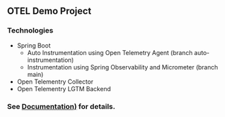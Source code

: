 ## OTEL Demo Project

### Technologies
 
 - Spring Boot
   - Auto Instrumentation using Open Telemetry Agent (branch auto-instrumentation)
   - Instrumentation using Spring Observability and Micrometer (branch main)
 - Open Telementry Collector
 - Open Telementry LGTM Backend

### See [Documentation)](docs/open-telemetry.md) for details.
